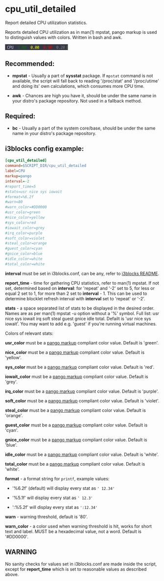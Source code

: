 # cpu_util_detailed

Report detailed CPU utilization statistics.

Reports detailed CPU utilization as in man(1) mpstat, pango markup is used to distinguish values with colors. Written in bash and awk.

![block preview](cpu_util_detailed.png)

## Recommended:

 * **mpstat** - Usually a part of **sysstat** package. If `mpstat` command is not available, the script will fall back to reading '/proc/stat' and '/proc/utime' and doing its' own calculations, which consumes more CPU time.

 * **awk** - Chances are high you have it, should be under the same name in your distro's package repository. Not used in a fallback method.

## Required:

 * **bc** - Usually a part of the system core/base, should be under the same name in your distro's package repository.

## i3blocks config example:

```ini
[cpu_util_detailed]
command=$SCRIPT_DIR/cpu_util_detailed
label=CPU
markup=pango
interval=-2
#report_time=5
#stats=usr nice sys iowait
#format=%6.2f
#warn=80
#warn_color=#DD0000
#usr_color=green
#nice_color=yellow
#sys_color=red
#iowait_color=grey
#irq_color=purple
#soft_color=violet
#steal_color=orange
#guest_color=cyan
#gnice_color=blue
#idle_color=white
#total_color=white
```

**interval** must be set in i3blocks.conf, can be any, refer to [i3blocks README](https://github.com/vivien/i3blocks#interval).

**report_time** - time for gathering CPU statistics, refer to man(1) mpstat. If not set, determined based on **interval**: for 'repeat' and '-2' set to 5, for less or equal 2 set to 1, for more than 2 set to **interval** - 1. This can be used to determine blocklet refresh interval with **interval** set to 'repeat' or '-2'.

**stats** - a space separated list of stats to be displayed in the desired order. Names are as per man(1) mpstat -u option without a '%' symbol. Full list: usr nice sys iowait irq soft steal guest gnice idle total. Defailt is 'usr nice sys iowait'. You may want to add e.g. 'guest' if you're running virtual machines.

Colors of relevant stats:

**usr_color** must be a [pango markup](https://developer.gnome.org/pygtk/stable/pango-markup-language.html) compliant color value. Default is 'green'.

**nice_color** must be a [pango markup](https://developer.gnome.org/pygtk/stable/pango-markup-language.html) compliant color value. Default is 'yellow'.

**sys_color** must be a [pango markup](https://developer.gnome.org/pygtk/stable/pango-markup-language.html) compliant color value. Default is 'red'.

**iowait_color** must be a [pango markup](https://developer.gnome.org/pygtk/stable/pango-markup-language.html) compliant color value. Default is 'grey'.

**irq_color** must be a [pango markup](https://developer.gnome.org/pygtk/stable/pango-markup-language.html) compliant color value. Default is 'purple'.

**soft_color** must be a [pango markup](https://developer.gnome.org/pygtk/stable/pango-markup-language.html) compliant color value. Default is 'violet'.

**steal_color** must be a [pango markup](https://developer.gnome.org/pygtk/stable/pango-markup-language.html) compliant color value. Default is 'orange'.

**guest_color** must be a [pango markup](https://developer.gnome.org/pygtk/stable/pango-markup-language.html) compliant color value. Default is 'cyan'.

**gnice_color** must be a [pango markup](https://developer.gnome.org/pygtk/stable/pango-markup-language.html) compliant color value. Default is 'blue'.

**idle_color** must be a [pango markup](https://developer.gnome.org/pygtk/stable/pango-markup-language.html) compliant color value. Default is 'white'.

**total_color** must be a [pango markup](https://developer.gnome.org/pygtk/stable/pango-markup-language.html) compliant color value. Default is 'white'.

**format** - a format string for `printf`, example values: 

 - '%6.2f' (default) will display every stat as `' 12.34'`

 - '%5.1f' will display every stat as `' 12.3'`

 - ':%5.2f' will display every stat as `':12.34'`

**warn** - warning threshold, default is '80'.

**warn_color** - a color used when warning threshold is hit, works for short text and label. MUST be a hexadecimal value, not a word. Default is '#DD0000'.

## WARNING
No sanity checks for values set in i3blocks.conf are made inside the script, except for **report_time** which is set to reasonable values as described above.
